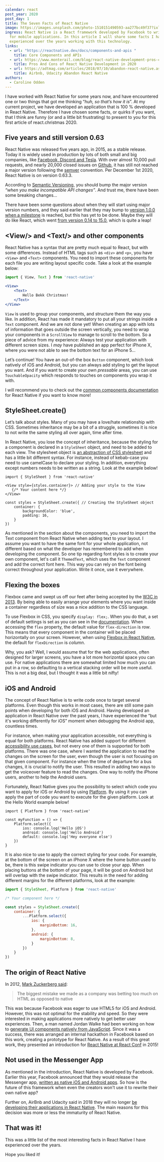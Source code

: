 ```yaml
---
calendar: react
post_year: 2020
post_day: 1
title: The Seven Facts of React Native
image: https://images.unsplash.com/photo-1510151490593-aa277bc49f37?ixlib=rb-1.2.1&ixid=eyJhcHBfaWQiOjEyMDd9&auto=format&fit=crop&w=1934&q=80
ingress: React Native is a React framework developed by Facebook to write code
  for mobile applications. In this article I will share some facts I have
  experienced over the years working with this technology.
links:
  - url: "https://reactnative.dev/docs/components-and-apis "
    title: Core Components and APIs
  - url: https://www.monterail.com/blog/react-native-development-pros-cons
    title: Pros And Cons of React Native Development in 2020
  - url: https://adtmag.com/articles/2018/07/10/abandon-react-native.aspx
    title: Airbnb, Udacity Abandon React Native
authors:
  - Caroline Odden
---
```

I have worked with React Native for some years now, and have encountered one or two things that got me thinking “*huh, so that’s how it is*”. At my current project, we have developed an application that is 100 % developed in React Native. Therefore I have chosen some facts, or quirks if you want, that I think are funny (or and a little bit frustrating) to present to you for this first article of react.christmas 2020.

## Five years and still version 0.63

React Native was released five years ago, in 2015, as a stable release. Today it is widely used in production by lots of both small and big companies, like [](https://wiredelta.com/10-most-popular-react-native-apps-of-2020/)[Facebook, Discord and Tesla](https://reactnative.dev/showcase). With over almost 10,000 pull requests, and nearly 20,000 closed issues on [Github](https://github.com/facebook/react-native), it has still not reached a major version following the [semver](https://semver.org/) convention. Per December 1st 2020, React Native is on version 0.63.3.

According to [Semantic Versioning](https://semver.org/), you should bump the major version *“when you make incompatible API changes”*. And trust me, there have been some breaking changes…

There have been some questions about when they will start using major version numbers, and they said earlier that they may bump to [version 1.0.0 when a milestone](https://www.facebook.com/groups/reactnativeoss/permalink/1604716516491643/) is reached, but this has yet to be done. Maybe they will do like React, which went [from version 0.14 to 15.0](https://reactjs.org/blog/2016/04/07/react-v15.html), which is quite a leap! [](https://reactjs.org/blog/2016/04/07/react-v15.html)

## \<View/> and \<Text/> and other components

React Native has a syntax that are pretty much equal to React, but with some differences. Instead of HTML tags such as `<div>` and `<p>`, you have `<View>` and `<Text>` components. You need to import these components for each file you are writing layout specific code. Take a look at the example below:

```jsx
import { View, Text } from 'react-native'

<View>
    <Text>
        Hello Bekk Christmas!
    </Text>
</View>
```

`View` is used to group your components, and structure them the way you like. In addition, React has made it mandatory to put all your strings inside a `Text` component. And we are not done yet! When creating an app with lots of information that goes outside the screen vertically, you need to wrap your components in a `ScrollView` to manage to scroll to the bottom. So a piece of advice from my experience: Always test your application with different screen sizes. I *may* have published an app perfect for iPhone X, where you were not able to see the bottom text for an iPhone 5...

Let’s continue! You have an out-of-the box `Button` component, which look natively of iOS and Android, but you can always add styling to get the layout you want. And if you want to create your own *pressable* areas, you can use `TouchableOpacity` which responds to touches on components you wrap it with.

I will recommend you to check out the [common components documentation](https://reactnative.dev/docs/components-and-apis) for React Native if you want to know more!

## StyleSheet.create()

Let’s talk about styles. Many of you may have a love/hate relationship with CSS. Sometimes inheritance may be a bit of a struggle, sometimes it is nice to not write the same styling all over again, time after time.

In React Native, you lose the concept of inheritance, because the styling for a component is declared in a `StyleSheet` object, and need to be added to each view.[](https://reactnative.dev/docs/style) The stylesheet object is [an abstraction of CSS stylesheet](https://reactnative.dev/docs/style) and has a little bit different syntax. For instance, instead of kebab-case you need to use camelCase to declare your styling. In addition, everything except numbers needs to be written as a string. Look at the example below!

```
import { StyleSheet } from 'react-native'

<View style={styles.container}> // Adding your style to the View
   {/* Your content here */}
</View>

const styles = StyleSheet.create({ // Creating the StyleSheet object
    container: {
        backgroundColor: 'blue',
        padding: 16,
    }
})
```

As mentioned in the section about the components, you need to import the Text component from React Native when adding text to your layout. I assume you want to have the same font for your whole application, not different based on what the developer has remembered to add when developing the component. So one tip regarding font styles is to create your own component, let's call it `ThemedText`, which uses the `Text` component and add the correct font here. This way you can rely on the font being correct throughout your application. Write it once, use it everywhere.

## Flexing the boxes

Flexbox came and swept us off our feet after being accepted by the [W3C in 2013](https://medium.com/@BennyOgidan/history-of-css-grid-and-css-flexbox-658ae6cfe6d2). By being able to easily arrange your elements where you want inside a container regardless of size was a nice addition to the CSS language.

To use Flexbox in CSS, you specify `display: flex;`. When you do that, a set of default settings is set as you can see in the [documentation](https://css-tricks.com/snippets/css/a-guide-to-flexbox/). When accessing the `flex` property, the default value for `flex-direction` is *row*. This means that every component in the container will be placed horizontally on your screen. However, when using [Flexbox in React Native](https://reactnative.dev/docs/0.61/flexbox), the default for `flexDirection` is *column*.

Why, you ask? Well, I would assume that for the web applications, often designed for larger screens, you have a lot more horizontal space you can use. For native applications there are somewhat limited how much you can put in a row, so defaulting to a vertical stacking order will be more useful. This is not a big deal, but I thought it was a little bit nifty!

## iOS and Android

The concept of React Native is to write code once to target several platforms. Even though this works in most cases, there are still some pain points when developing for both iOS and Android. Having developed an application in React Native over the past years, I have experienced the “but it's working differently for iOS” moment when debugging the Android app, countless times.

For instance, when making your application accessible, not everything is equal for both platforms. React Native has added support for different [accessibility use cases](https://reactnative.dev/docs/accessibility), but not every one of them is supported for both platforms. There was one case, where I wanted the application to read the changes on the screen for the user, even though the user is not focusing on that given component. For instance when the time of departure for a bus changes, it is crucial to notify the user. This resulted in adding two ways to get the voiceover feature to read the changes. One way to notify the iPhone users, another to help the Android users.

Fortunately, React Native gives you the possibility to select which code you want to apply for iOS or Android by using [Platform](https://reactnative.dev/docs/platform-specific-code). By using it you can apply the part of code you want to execute for the given platform. Look at the Hello World example below!

```
import { Platform } from 'react-native'

const myFunction = () => {
    Platform.select({
        ios: console.log('Hello iOS')
        android: console.log('Hello Android')
        default: console.log('Hey everyone else')
    })
}
```

It is also nice to use to apply the correct styling for your code. For example, at the bottom of the screen on an iPhone X where the home button used to be, there is this swipe indicator you can use to close your app. When placing buttons at the bottom of your page, it will be good on Android but will overlap with the swipe indicator. This results in the need for adding different margins for the different platforms, look at the example:

```jsx
import { StyleSheet, Platform } from 'react-native'

/* Your component here */

const styles = StyleSheet.create({
    container: {
        ...Platform.select({
            ios: {
                marginBottom: 16,
            },
            android: {
                marginBottom: 8,
            }
        })
    }
})
```

## The origin of React Native

In 2012, [Mark Zuckerberg said](https://mashable.com/2012/09/11/html5-biggest-mistake/):

> The biggest mistake we made as a company was betting too much on HTML as opposed to native

This was because Facebook was eager to use HTML5 for iOS and Android. However, this was not optimal for the stability and speed. So they were interested in making applications more natively to get better user experiences. Then, a man named Jordan Walke had been working on how to [generate UI components natively from JavaScript](https://jobninja.com/blog/short-story-react-native/). Since it was a success, there was arranged an internal hackathon in Facebook based on this work, creating a prototype for React Native. As a result of this great work, they presented an introduction for [React Native at React Conf](https://www.youtube.com/watch?v=KVZ-P-ZI6W4) in 2015!

## Not used in the Messenger App

As mentioned in the introduction, React Native is developed by Facebook. Earlier this year, Facebook announced that they would release the Messenger app, [written as native iOS and Android apps](https://engineering.fb.com/data-infrastructure/messenger/). So how is the future of this framework when even the creators won't use it to rewrite their own native app?

Further on, AirBnb and Udacity said in 2018 they will no longer [be developing their applications in React Native](https://adtmag.com/articles/2018/07/10/abandon-react-native.aspx). The main reasons for this decision was more or less the immaturity of React Native. 

## That was it!

This was a little list of the most interesting facts in React Native I have experienced over the years.

Hope you liked it!